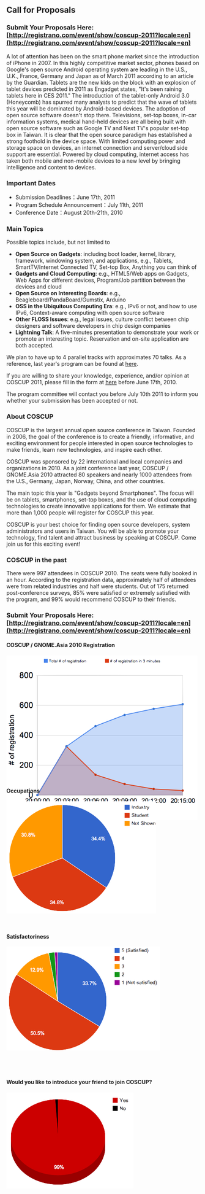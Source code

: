 ## Call for Proposals

### Submit Your Proposals Here: [http://registrano.com/event/show/coscup-2011?locale=en](http://registrano.com/event/show/coscup-2011?locale=en)

A lot of attention has been on the smart phone market since the introduction of iPhone in 2007. In this highly competitive market sector, phones based on Google's open source Android operating system are leading in the U.S., U.K., France, Germany and Japan as of March 2011 according to an article by the Guardian.
Tablets are the new kids on the block with an explosion of tablet devices predicted in 2011 as Engadget states, "It's been raining tablets here in CES 2011." The introduction of the tablet-only Android 3.0 (Honeycomb) has spurred many analysts to predict that the wave of tablets this year will be dominated by Android-based devices.
The adoption of open source software doesn't stop there. Televisions, set-top boxes, in-car information systems, medical hand-held devices are all being built with open source software such as Google TV and Next TV's popular set-top box in Taiwan. It is clear that the open source paradigm has established a strong foothold in the device space.
With limited computing power and storage space on devices, an internet connection and server/cloud side support are essential. Powered by cloud computing, internet access has taken both mobile and non-mobile devices to a new level by bringing intelligence and content to devices.

### Important Dates

* Submission Deadlines：June 17th, 2011
* Program Schedule Announcement：July 11th, 2011
* Conference Date：August  20th-21th, 2010

### Main Topics

Possible topics include, but not limited to

* **Open Source on Gadgets**:  including boot loader, kernel, library, framework, windowing system, and applications, e.g., Tablets, SmartTV/Internet Connected TV, Set-top Box, Anything you can think of
* **Gadgets and Cloud Computing**:  e.g., HTML5/Web apps on Gadgets, Web Apps for different devices, Program/Job partition between the devices and cloud
* **Open Source on Interesting Boards**:  e.g., Beagleboard/PandaBoard/Gumstix, Arduino
* **OSS in the Ubiquitous Computing Era**:  e.g., IPv6 or not, and how to use IPv6, Context-aware computing with open source software
* **Other FLOSS Issues**:  e.g., legal issues, culture conflict between chip designers and software developers in chip design companies
* **Lightning Talk**: A five-minutes presentation to demonstrate your work or promote an interesting topic. Reservation and on-site application are both accepted.

We plan to have up to 4 parallel tracks with approximates 70 talks. As a reference, last year's program can be found at [here](http://coscup.org/2010/en/program/).

If you are willing to share your knowledge, experience, and/or opinion at COSCUP 2011, please fill in the form at [here](http://registrano.com/event/show/coscup-2011?locale=en) before June 17th, 2010.

The program committee will contact you before July 10th 2011 to inform you whether your submission has been accepted or not.

### About COSCUP

COSCUP is the largest annual open source conference in Taiwan. Founded in 2006, the goal of the conference is to create a friendly, informative, and exciting environment for people interested in open source technologies to make friends, learn new technologies, and inspire each other.

COSCUP was sponsored by 22 international and local companies and organizations in 2010. As a joint conference last year, COSCUP / GNOME.Asia 2010 attracted 80 speakers and nearly 1000 attendees from the U.S., Germany, Japan, Norway, China, and other countries.

The main topic this year is "Gadgets beyond Smartphones". The focus will be on tablets, smartphones, set-top boxes, and the use of cloud computing technologies to create innovative applications for them. We estimate that more than 1,000 people will register for COSCUP this year.

COSCUP is your best choice for finding open source developers, system administrators and users in Taiwan. You will be able to promote your technology, find talent and attract business by speaking at COSCUP. Come join us for this exciting event!

### COSCUP in the past

There were 997 attendees in COSCUP 2010. The seats were fully booked in an hour. According to the registration data, approximately half of attendees were from related industries and half were students. Out of 175 returned post-conference surveys, 85% were satisfied or extremely satisfied with the program, and 99% would recommend COSCUP to their friends.

### Submit Your Proposals Here: [http://registrano.com/event/show/coscup-2011?locale=en](http://registrano.com/event/show/coscup-2011?locale=en)
<div class="alignleft" style="height: 360px">

<h4>COSCUP / GNOME.Asia 2010 Registration</h4>

<p><img alt="COSCUP / GNOME.Asia 2010 Registration" src="register-time-en.png" class="aligncenter" /></p>

</div>

<div class="alignleft" style="height: 360px">

<h4>Occupations</h4>

<p><img alt="Occupations" src="occupation-en.png" class="aligncenter" /></p>

</div>

<div class="alignleft" style="height: 360px">

<h4>Satisfactoriness</h4>

<p><img alt="Satisfactoriness" src="like-en.png" class="aligncenter" /></p>

</div>

<div class="alignleft" style="height: 360px">

<h4>Would you like to introduce your friend to join COSCUP?</h4>

<p><img alt="Would you like to introduce your friend to join COSCUP?" src="recommendation-en.png" class="aligncenter" /></p>

</div>